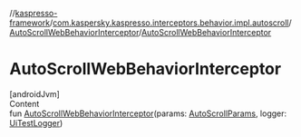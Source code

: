 //[kaspresso-framework](../../index.md)/[com.kaspersky.kaspresso.interceptors.behavior.impl.autoscroll](../index.md)/[AutoScrollWebBehaviorInterceptor](index.md)/[AutoScrollWebBehaviorInterceptor](-auto-scroll-web-behavior-interceptor.md)



# AutoScrollWebBehaviorInterceptor  
[androidJvm]  
Content  
fun [AutoScrollWebBehaviorInterceptor](-auto-scroll-web-behavior-interceptor.md)(params: [AutoScrollParams](../../com.kaspersky.kaspresso.params/-auto-scroll-params/index.md), logger: [UiTestLogger](../../com.kaspersky.kaspresso.logger/-ui-test-logger/index.md))  



